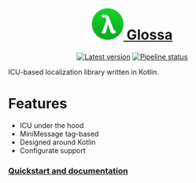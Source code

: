 <div align="center">

<h1> <a href="https://phosphorous.gitlab.io/glossa">
<img src="icon.svg" height="64"> Glossa
</a> </h1>

[![Latest version](https://img.shields.io/maven-metadata/v?metadataUrl=https%3A%2F%2Fgitlab.com%2Fapi%2Fv4%2Fprojects%2F37864313%2Fpackages%2Fmaven%2Fcom%2Fgitlab%2Faecsocket%2Fglossa%2Fglossa-core%2Fmaven-metadata.xml)](https://gitlab.com/phosphorous/glossa/-/packages/8016875)
[![Pipeline status](https://img.shields.io/gitlab/pipeline-status/phosphorous/glossa?branch=main)](https://gitlab.com/phosphorous/glossa/-/pipelines/latest)

</div>

ICU-based localization library written in Kotlin.

# Features

* ICU under the hood
* MiniMessage tag-based
* Designed around Kotlin
* Configurate support

### [Quickstart and documentation](https://phosphorous.gitlab.io/glossa)
